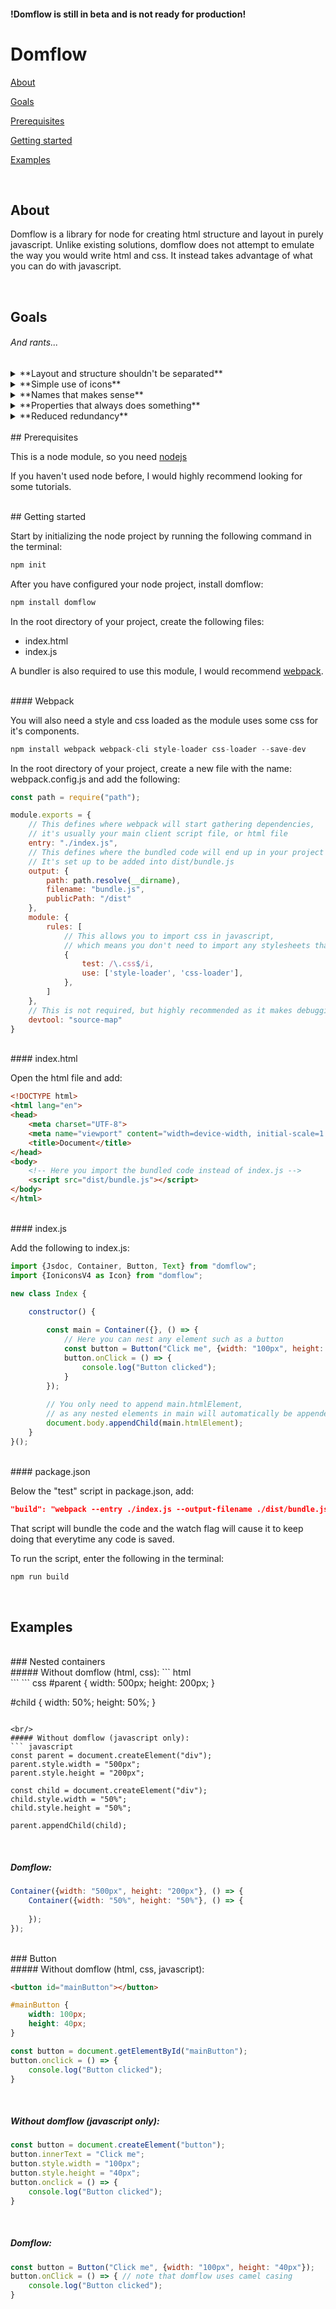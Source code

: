 #### !Domflow is still in beta and is not ready for production!

# Domflow

[About](#about)

[Goals](#goals)

[Prerequisites](#prerequisites)

[Getting started](#getting-started)

[Examples](#examples)

<br/>

## About

Domflow is a library for node for creating html structure and layout in purely javascript. Unlike existing solutions, domflow does not attempt to emulate the way you would write html and css. It instead takes advantage of what you can do with javascript.

<br/>

## Goals
###### And rants...

<details>
<summary>**Layout and structure shouldn't be separated**</summary>

By structure i mean a set of elements and by layout I mean the way those elements are layed out, such as if elements are supposed to be placed next to each other. These two aspects of a website are tightly coupled, yet when you use html and css you keep them in seperate
files. This can make it difficult to get an overview of what your website will look like without going back and fourth between your html and css.

With domflow you create the structure and layout in one place, making it more clear how your website will behave.
</details>


<details>
<summary>**Simple use of icons**</summary>

Let's say you're just using html and you want to use an icon font such as [ionicons](https://ionicons.com/v4/). You first have to include their css stylesheet in your html, then create an <i>i</i> element and give it the class "icon" as well as another class starting with "ion-md-" followed by the name of the icon you want to use. Given that they have 378‬ icons (not including the ios variants) you'll likely end up going back to their website whenever you want to include a new icon.

With domflow, you get various icon fonts built in and when using an icon element it lists all available icons, so there's no need to check their website if you simply want to check if they have an icon with an airplane.
</details>


<details>
<summary>**Names that makes sense**</summary>

In html, how do you create a button? that's simple, you just create a button. How about a slider? Well... You create an input element and set it's type attribute to "range". And what about a dropdown? Actually it's called a select element...

With domflow a button is a button, a slider is a slider and a dropdown is a dropdown.
</details>


<details>
<summary>**Properties that always does something**</summary>

In css, there are plenty of properties that depend on other properties to actually do anything. Such as the top, left, bottom and right properties, used to move an element away from an edge. Those properties depend on the position property being set to either relative or absolute. So if the position property is not set, then those properties does nothing. This can lead to confusing situations that makes you wonder why something worked in one situation, but not another.

With domflow, every property that you set on an element, has an effect on it no matter what.
</details>


<details>
<summary>**Reduced redundancy**</summary>

With html and javascript if you want to create a button and give it a click handler, then you have to first add it to the html structure. Then in the javascript you have to use document.querySelector to get access to that button so that you then can attach your handler to it.

With domflow you can just create the button and attach the handler on the next line.
</details>


<br/>
## Prerequisites

This is a node module, so you need [nodejs](https://nodejs.org)

If you haven't used node before, I would highly recommend looking for some tutorials.


<br/>
## Getting started

Start by initializing the node project by running the following command in the terminal:
```javascript
npm init
```

After you have configured your node project, install domflow:

```javascript
npm install domflow
```

In the root directory of your project, create the following files:

* index.html
* index.js

A bundler is also required to use this module, I would recommend [webpack](https://www.npmjs.com/package/webpack).


<br/>
#### Webpack

You will also need a style and css loaded as the module uses some css for it's components.

```javascript
npm install webpack webpack-cli style-loader css-loader --save-dev
```

In the root directory of your project, create a new file with the name: webpack.config.js and add the following:

```javascript
const path = require("path");

module.exports = {
	// This defines where webpack will start gathering dependencies, 
    // it's usually your main client script file, or html file
    entry: "./index.js",
    // This defines where the bundled code will end up in your project directory
    // It's set up to be added into dist/bundle.js
    output: {
        path: path.resolve(__dirname),
        filename: "bundle.js",
        publicPath: "/dist"
    },
    module: {
        rules: [
        	// This allows you to import css in javascript, 
            // which means you don't need to import any stylesheets that the module uses in your html
            {
                test: /\.css$/i,
                use: ['style-loader', 'css-loader'],
            },
        ]
    },
    // This is not required, but highly recommended as it makes debugging a lot easier
    devtool: "source-map"
}
```

<br/>
#### index.html

Open the html file and add:

``` html
<!DOCTYPE html>
<html lang="en">
<head>
    <meta charset="UTF-8">
    <meta name="viewport" content="width=device-width, initial-scale=1.0">
    <title>Document</title>
</head>
<body>
	<!-- Here you import the bundled code instead of index.js -->
    <script src="dist/bundle.js"></script>
</body>
</html>
```

<br/>
#### index.js

Add the following to index.js:

``` javascript
import {Jsdoc, Container, Button, Text} from "domflow";
import {IoniconsV4 as Icon} from "domflow";

new class Index {

	constructor() {
    	
        const main = Container({}, () => {
        	// Here you can nest any element such as a button
        	const button = Button("Click me", {width: "100px", height: "40px"});
            button.onClick = () => {
                console.log("Button clicked");
            }
        });
        
        // You only need to append main.htmlElement, 
        // as any nested elements in main will automatically be appended to it
        document.body.appendChild(main.htmlElement);
    }
}();
```

<br/>
#### package.json

Below the "test" script in package.json, add:
``` json
"build": "webpack --entry ./index.js --output-filename ./dist/bundle.js --mode=development --watch"
```

That script will bundle the code and the watch flag will cause it to keep doing that everytime any code is saved.

To run the script, enter the following in the terminal:
``` javascript
npm run build
```
<br/>

## Examples

<br/>
### Nested containers

<br/>
##### Without domflow (html, css):
``` html
<div id="parent">
       <div id="child"></div>     
</div>
```
``` css
#parent {
	width: 500px;
    height: 200px;
}

#child {
	width: 50%;
    height: 50%;
}
```

<br/>
##### Without domflow (javascript only):
``` javascript
const parent = document.createElement("div");
parent.style.width = "500px";
parent.style.height = "200px";

const child = document.createElement("div");
child.style.width = "50%";
child.style.height = "50%";

parent.appendChild(child);
```
<br/>

##### Domflow:
``` javascript
Container({width: "500px", height: "200px"}, () => {
	Container({width: "50%", height: "50%"}, () => {
	
	});
});
```

<br/>
### Button

<br/>
##### Without domflow (html, css, javascript):

``` html
<button id="mainButton"></button>
```
``` css
#mainButton {
	width: 100px;
    height: 40px;
}
```
``` javascript
const button = document.getElementById("mainButton");
button.onclick = () => {
	console.log("Button clicked");
}
```
<br/>


##### Without domflow (javascript only):
``` javascript
const button = document.createElement("button");
button.innerText = "Click me";
button.style.width = "100px";
button.style.height = "40px";
button.onclick = () => {
	console.log("Button clicked");
}
```
<br/>


##### Domflow:
```javascript
const button = Button("Click me", {width: "100px", height: "40px"});
button.onClick = () => { // note that domflow uses camel casing
	console.log("Button clicked");
}
```
<br/>